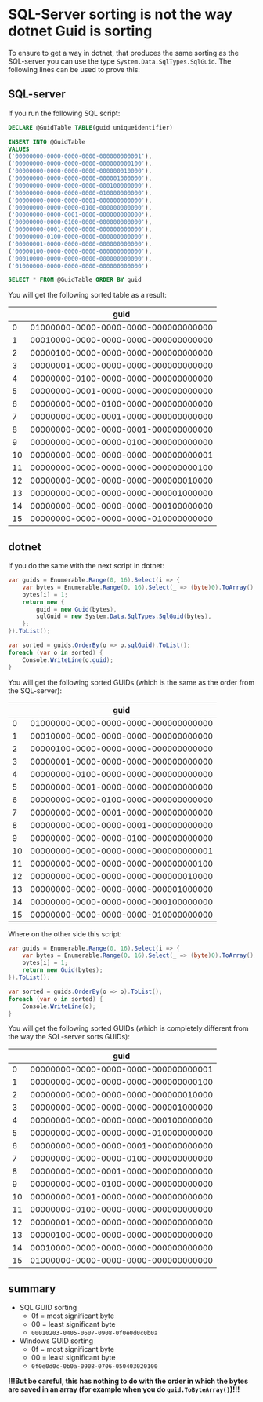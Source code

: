 ﻿# SQL-Server sorting is not the way dotnet Guid is sorting

To ensure to get a way in dotnet, that produces the same sorting as the SQL-server you can use the type `System.Data.SqlTypes.SqlGuid`.
The following lines can be used to prove this:

## SQL-server

If you run the following SQL script:

```sql
DECLARE @GuidTable TABLE(guid uniqueidentifier)

INSERT INTO @GuidTable
VALUES
('00000000-0000-0000-0000-000000000001'),
('00000000-0000-0000-0000-000000000100'),
('00000000-0000-0000-0000-000000010000'),
('00000000-0000-0000-0000-000001000000'),
('00000000-0000-0000-0000-000100000000'),
('00000000-0000-0000-0000-010000000000'),
('00000000-0000-0000-0001-000000000000'),
('00000000-0000-0000-0100-000000000000'),
('00000000-0000-0001-0000-000000000000'),
('00000000-0000-0100-0000-000000000000'),
('00000000-0001-0000-0000-000000000000'),
('00000000-0100-0000-0000-000000000000'),
('00000001-0000-0000-0000-000000000000'),
('00000100-0000-0000-0000-000000000000'),
('00010000-0000-0000-0000-000000000000'),
('01000000-0000-0000-0000-000000000000')

SELECT * FROM @GuidTable ORDER BY guid
```

You will get the following sorted table as a result:

|     | guid                                 |
| --- | ------------------------------------ |
| 0   | 01000000-0000-0000-0000-000000000000 |
| 1   | 00010000-0000-0000-0000-000000000000 |
| 2   | 00000100-0000-0000-0000-000000000000 |
| 3   | 00000001-0000-0000-0000-000000000000 |
| 4   | 00000000-0100-0000-0000-000000000000 |
| 5   | 00000000-0001-0000-0000-000000000000 |
| 6   | 00000000-0000-0100-0000-000000000000 |
| 7   | 00000000-0000-0001-0000-000000000000 |
| 8   | 00000000-0000-0000-0001-000000000000 |
| 9   | 00000000-0000-0000-0100-000000000000 |
| 10  | 00000000-0000-0000-0000-000000000001 |
| 11  | 00000000-0000-0000-0000-000000000100 |
| 12  | 00000000-0000-0000-0000-000000010000 |
| 13  | 00000000-0000-0000-0000-000001000000 |
| 14  | 00000000-0000-0000-0000-000100000000 |
| 15  | 00000000-0000-0000-0000-010000000000 |

## dotnet

If you do the same with the next script in dotnet:

```c#
var guids = Enumerable.Range(0, 16).Select(i => {
    var bytes = Enumerable.Range(0, 16).Select(_ => (byte)0).ToArray();
    bytes[i] = 1;
    return new {
        guid = new Guid(bytes),
        sqlGuid = new System.Data.SqlTypes.SqlGuid(bytes),
    };
}).ToList();

var sorted = guids.OrderBy(o => o.sqlGuid).ToList();
foreach (var o in sorted) {
    Console.WriteLine(o.guid);
}
```

You will get the following sorted GUIDs (which is the same as the order from the SQL-server):

|     | guid                                 |
| --- | ------------------------------------ |
| 0   | 01000000-0000-0000-0000-000000000000 |
| 1   | 00010000-0000-0000-0000-000000000000 |
| 2   | 00000100-0000-0000-0000-000000000000 |
| 3   | 00000001-0000-0000-0000-000000000000 |
| 4   | 00000000-0100-0000-0000-000000000000 |
| 5   | 00000000-0001-0000-0000-000000000000 |
| 6   | 00000000-0000-0100-0000-000000000000 |
| 7   | 00000000-0000-0001-0000-000000000000 |
| 8   | 00000000-0000-0000-0001-000000000000 |
| 9   | 00000000-0000-0000-0100-000000000000 |
| 10  | 00000000-0000-0000-0000-000000000001 |
| 11  | 00000000-0000-0000-0000-000000000100 |
| 12  | 00000000-0000-0000-0000-000000010000 |
| 13  | 00000000-0000-0000-0000-000001000000 |
| 14  | 00000000-0000-0000-0000-000100000000 |
| 15  | 00000000-0000-0000-0000-010000000000 |

Where on the other side this script:

```c#
var guids = Enumerable.Range(0, 16).Select(i => {
    var bytes = Enumerable.Range(0, 16).Select(_ => (byte)0).ToArray();
    bytes[i] = 1;
    return new Guid(bytes);
}).ToList();

var sorted = guids.OrderBy(o => o).ToList();
foreach (var o in sorted) {
    Console.WriteLine(o);
}
```

You will get the following sorted GUIDs (which is completely different from the way the SQL-server sorts GUIDs):

|     | guid                                 |
| --- | ------------------------------------ |
| 0   | 00000000-0000-0000-0000-000000000001 |
| 1   | 00000000-0000-0000-0000-000000000100 |
| 2   | 00000000-0000-0000-0000-000000010000 |
| 3   | 00000000-0000-0000-0000-000001000000 |
| 4   | 00000000-0000-0000-0000-000100000000 |
| 5   | 00000000-0000-0000-0000-010000000000 |
| 6   | 00000000-0000-0000-0001-000000000000 |
| 7   | 00000000-0000-0000-0100-000000000000 |
| 8   | 00000000-0000-0001-0000-000000000000 |
| 9   | 00000000-0000-0100-0000-000000000000 |
| 10  | 00000000-0001-0000-0000-000000000000 |
| 11  | 00000000-0100-0000-0000-000000000000 |
| 12  | 00000001-0000-0000-0000-000000000000 |
| 13  | 00000100-0000-0000-0000-000000000000 |
| 14  | 00010000-0000-0000-0000-000000000000 |
| 15  | 01000000-0000-0000-0000-000000000000 |

## summary

- SQL GUID sorting
  - 0f = most significant byte
  - 00 = least significant byte
  - `00010203-0405-0607-0908-0f0e0d0c0b0a`
- Windows GUID sorting
  - 0f = most significant byte
  - 00 = least significant byte
  - `0f0e0d0c-0b0a-0908-0706-050403020100`

**!!!But be careful, this has nothing to do with the order in which the bytes are saved in an array (for example when you do `guid.ToByteArray()`)!!!**
